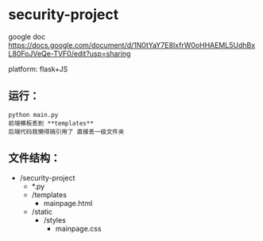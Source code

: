 # security-project

google doc https://docs.google.com/document/d/1N0tYaY7E8IxfrW0oHHAEML5UdhBxL80FoJVeQe-TVF0/edit?usp=sharing


platform: flask+JS

## 运行：
    python main.py  
    前端模板丢到 **templates**  
    后端代码我懒得搞引用了 直接丢一级文件夹

## 文件结构： 
- /security-project  
    - *.py  
    - /templates  
        - mainpage.html  
    - /static  
        - /styles  
            - mainpage.css  